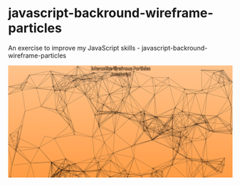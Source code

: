 # javascript-backround-wireframe-particles
An exercise to improve my JavaScript skills - javascript-backround-wireframe-particles

![Screenshot](javascript-backround-wireframe-particles.png)

